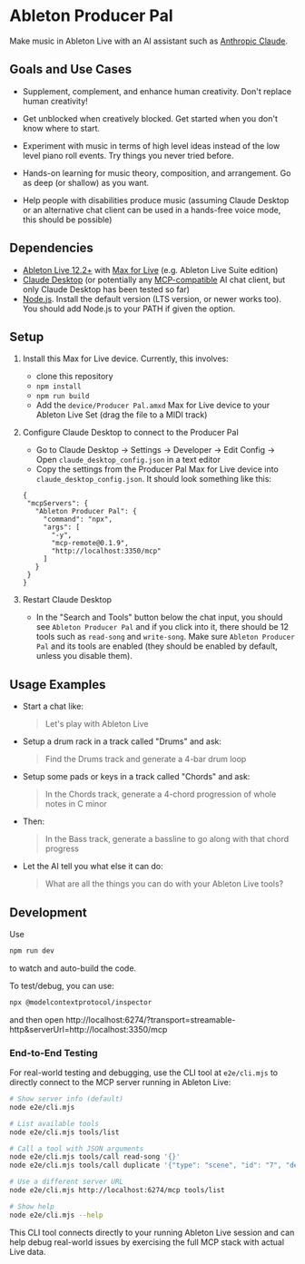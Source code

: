 # Ableton Producer Pal

Make music in Ableton Live with an AI assistant such as [Anthropic Claude](https://www.anthropic.com/claude).

## Goals and Use Cases

- Supplement, complement, and enhance human creativity. Don't replace human creativity!

- Get unblocked when creatively blocked. Get started when you don't know where to start.

- Experiment with music in terms of high level ideas instead of the low level piano roll events. Try things you never
  tried before.

- Hands-on learning for music theory, composition, and arrangement. Go as deep (or shallow) as you want.

- Help people with disabilities produce music (assuming Claude Desktop or an alternative chat client can be used in a
  hands-free voice mode, this should be possible)

## Dependencies

- [Ableton Live 12.2+](https://www.ableton.com/live/) with [Max for Live](https://www.ableton.com/live/max-for-live/)
  (e.g. Ableton Live Suite edition)
- [Claude Desktop](https://claude.ai/download) (or potentially any [MCP-compatible](https://modelcontextprotocol.io/) AI
  chat client, but only Claude Desktop has been tested so far)
- [Node.js](https://nodejs.org/). Install the default version (LTS version, or newer works too). You should add Node.js
  to your PATH if given the option.

## Setup

1. Install this Max for Live device. Currently, this involves:
   - clone this repository
   - `npm install`
   - `npm run build`
   - Add the `device/Producer Pal.amxd` Max for Live device to your Ableton Live Set (drag the file to a MIDI track)
2. Configure Claude Desktop to connect to the Producer Pal

   - Go to Claude Desktop → Settings → Developer → Edit Config → Open `claude_desktop_config.json` in a text editor
   - Copy the settings from the Producer Pal Max for Live device into `claude_desktop_config.json`. It should look
     something like this:

   ```
   {
    "mcpServers": {
      "Ableton Producer Pal": {
        "command": "npx",
        "args": [
          "-y",
          "mcp-remote@0.1.9",
          "http://localhost:3350/mcp"
        ]
      }
    }
   }
   ```

3. Restart Claude Desktop

   - In the "Search and Tools" button below the chat input, you should see `Ableton Producer Pal` and if you click into
     it, there should be 12 tools such as `read-song` and `write-song`. Make sure `Ableton Producer Pal` and its tools
     are enabled (they should be enabled by default, unless you disable them).

## Usage Examples

- Start a chat like:

  > Let's play with Ableton Live

- Setup a drum rack in a track called "Drums" and ask:

  > Find the Drums track and generate a 4-bar drum loop

- Setup some pads or keys in a track called "Chords" and ask:

  > In the Chords track, generate a 4-chord progression of whole notes in C minor

- Then:

  > In the Bass track, generate a bassline to go along with that chord progress

- Let the AI tell you what else it can do:

  > What are all the things you can do with your Ableton Live tools?

## Development

Use

```sh
npm run dev
```

to watch and auto-build the code.

To test/debug, you can use:

```sh
npx @modelcontextprotocol/inspector
```

and then open http://localhost:6274/?transport=streamable-http&serverUrl=http://localhost:3350/mcp

### End-to-End Testing

For real-world testing and debugging, use the CLI tool at `e2e/cli.mjs` to directly connect to the MCP server running in Ableton Live:

```sh
# Show server info (default)
node e2e/cli.mjs

# List available tools
node e2e/cli.mjs tools/list

# Call a tool with JSON arguments
node e2e/cli.mjs tools/call read-song '{}'
node e2e/cli.mjs tools/call duplicate '{"type": "scene", "id": "7", "destination": "arranger", "arrangerStartTime": "5:1"}'

# Use a different server URL
node e2e/cli.mjs http://localhost:6274/mcp tools/list

# Show help
node e2e/cli.mjs --help
```

This CLI tool connects directly to your running Ableton Live session and can help debug real-world issues by exercising the full MCP stack with actual Live data.
